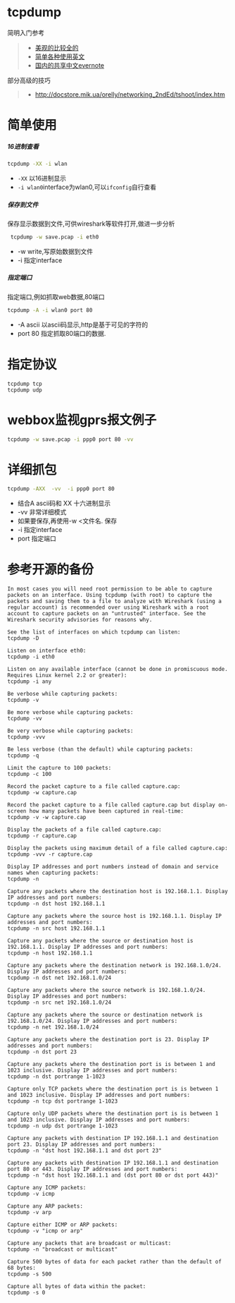 # tcpdump

简明入门参考

> * [美观的比较全的](http://www.danielmiessler.com/study/tcpdump/)
> * [简单各种使用英文](http://www.rationallyparanoid.com/articles/tcpdump.html)
> * [国内的共享中文evernote](https://www.evernote.com/shard/s121/sh/45a809d9-aa4a-4e47-a569-7728a269f4b1/2cac4a3af64b952b232df9df25e8fee4)

部分高级的技巧

> * http://docstore.mik.ua/orelly/networking_2ndEd/tshoot/index.htm

# 简单使用

##### 16进制查看
```bash
tcpdump -XX -i wlan
```
* `-XX` 以16进制显示
* `-i wlan0`interface为wlan0,可以`ifconfig`自行查看

##### 保存到文件
保存显示数据到文件,可供wireshark等软件打开,做进一步分析
```bash
 tcpdump -w save.pcap -i eth0
```
* -w write,写原始数据到文件
* -i 指定interface

##### 指定端口
指定端口,例如抓取web数据,80端口
```bash
tcpdump -A -i wlan0 port 80
```
* -A ascii 以ascii码显示,http是基于可见的字符的
* port 80 指定抓取80端口的数据.

# 指定协议

    tcpdump tcp
    tcpdump udp

# webbox监视gprs报文例子

```bash
tcpdump -w save.pcap -i ppp0 port 80 -vv
```

# 详细抓包

```bash
tcpdump -AXX  -vv  -i ppp0 port 80 
```

* 结合A ascii码和 XX 十六进制显示
* -vv 非常详细模式
* 如果要保存,再使用-w <文件名. 保存
* -i 指定interface
* port 指定端口

# 参考开源的备份

```text
In most cases you will need root permission to be able to capture packets on an interface. Using tcpdump (with root) to capture the packets and saving them to a file to analyze with Wireshark (using a regular account) is recommended over using Wireshark with a root account to capture packets on an "untrusted" interface. See the Wireshark security advisories for reasons why.

See the list of interfaces on which tcpdump can listen:
tcpdump -D

Listen on interface eth0:
tcpdump -i eth0

Listen on any available interface (cannot be done in promiscuous mode. Requires Linux kernel 2.2 or greater):
tcpdump -i any

Be verbose while capturing packets:
tcpdump -v

Be more verbose while capturing packets:
tcpdump -vv

Be very verbose while capturing packets:
tcpdump -vvv

Be less verbose (than the default) while capturing packets:
tcpdump -q

Limit the capture to 100 packets:
tcpdump -c 100

Record the packet capture to a file called capture.cap:
tcpdump -w capture.cap

Record the packet capture to a file called capture.cap but display on-screen how many packets have been captured in real-time:
tcpdump -v -w capture.cap

Display the packets of a file called capture.cap:
tcpdump -r capture.cap

Display the packets using maximum detail of a file called capture.cap:
tcpdump -vvv -r capture.cap

Display IP addresses and port numbers instead of domain and service names when capturing packets:
tcpdump -n

Capture any packets where the destination host is 192.168.1.1. Display IP addresses and port numbers:
tcpdump -n dst host 192.168.1.1

Capture any packets where the source host is 192.168.1.1. Display IP addresses and port numbers:
tcpdump -n src host 192.168.1.1

Capture any packets where the source or destination host is 192.168.1.1. Display IP addresses and port numbers:
tcpdump -n host 192.168.1.1

Capture any packets where the destination network is 192.168.1.0/24. Display IP addresses and port numbers:
tcpdump -n dst net 192.168.1.0/24

Capture any packets where the source network is 192.168.1.0/24. Display IP addresses and port numbers:
tcpdump -n src net 192.168.1.0/24

Capture any packets where the source or destination network is 192.168.1.0/24. Display IP addresses and port numbers:
tcpdump -n net 192.168.1.0/24

Capture any packets where the destination port is 23. Display IP addresses and port numbers:
tcpdump -n dst port 23

Capture any packets where the destination port is is between 1 and 1023 inclusive. Display IP addresses and port numbers:
tcpdump -n dst portrange 1-1023

Capture only TCP packets where the destination port is is between 1 and 1023 inclusive. Display IP addresses and port numbers:
tcpdump -n tcp dst portrange 1-1023

Capture only UDP packets where the destination port is is between 1 and 1023 inclusive. Display IP addresses and port numbers:
tcpdump -n udp dst portrange 1-1023

Capture any packets with destination IP 192.168.1.1 and destination port 23. Display IP addresses and port numbers:
tcpdump -n "dst host 192.168.1.1 and dst port 23"

Capture any packets with destination IP 192.168.1.1 and destination port 80 or 443. Display IP addresses and port numbers:
tcpdump -n "dst host 192.168.1.1 and (dst port 80 or dst port 443)"

Capture any ICMP packets:
tcpdump -v icmp

Capture any ARP packets:
tcpdump -v arp

Capture either ICMP or ARP packets:
tcpdump -v "icmp or arp"

Capture any packets that are broadcast or multicast:
tcpdump -n "broadcast or multicast"

Capture 500 bytes of data for each packet rather than the default of 68 bytes:
tcpdump -s 500

Capture all bytes of data within the packet:
tcpdump -s 0
```
